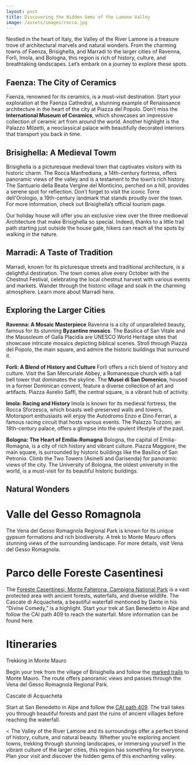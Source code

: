 ```yaml
---
layout: post
title: Discovering the Hidden Gems of the Lamone Valley
image: /assets/images/rocca.jpg
---
```


Nestled in the heart of Italy, the Valley of the River Lamone is a treasure trove of architectural marvels and natural wonders. From the charming towns of Faenza, Brisighella, and Marradi to the larger cities of Ravenna, Forlì, Imola, and Bologna, this region is rich of history, culture, and breathtaking landscapes. Let’s embark on a journey to explore these spots.

## Faenza: The City of Ceramics

Faenza, renowned for its  ceramics, is a must-visit destination. Start your exploration at the Faenza Cathedral, a stunning example of Renaissance architecture in the heart of the city at Piazza del Popolo. Don’t miss the **International Museum of Ceramics**, which showcases an impressive collection of ceramic art from around the world. Another highlight is the Palazzo Milzetti, a neoclassical palace with beautifully decorated interiors that transport you back in time.

## Brisighella: A Medieval Towm

Brisighella is a picturesque medieval town that captivates visitors with its historic charm. The Rocca Manfrediana, a 14th-century fortress, offers panoramic views of the valley and is a testament to the town’s rich history. The Santuario della Beata Vergine del Monticino, perched on a hill, provides a serene spot for reflection. Don’t forget to visit the iconic Torre dell'Orologio, a 19th-century landmark that stands proudly over the town. For more information, check out Brisighella’s official tourism page.

Our holiday house will offer you an exclusive view over the three medioeval Architecture that make Brisighella so special. Indeed, thanks to a little trail path starting just outside the house gate, hikers can reach all the spots by walking in the nature. 

## Marradi: A Taste of Tradition

Marradi, known for its picturesque streets and traditional architecture, is a delightful destination. The town comes alive every October with the Chestnut Festival, celebrating the local chestnut harvest with various events and markets. Wander through the historic village and soak in the charming atmosphere. Learn more about Marradi here.

## Exploring the Larger Cities

**Ravenna: A Mosaic Masterpiece**
Ravenna is a city of unparalleled beauty, famous for its stunning **Byzantine mosaics**. The Basilica of San Vitale and the Mausoleum of Galla Placidia are UNESCO World Heritage sites that showcase intricate mosaics depicting biblical scenes. Stroll through Piazza del Popolo, the main square, and admire the historic buildings that surround it.

**Forlì: A Blend of History and Culture**
Forlì offers a rich blend of history and culture. Visit the San Mercuriale Abbey, a Romanesque church with a tall bell tower that dominates the skyline. The **Musei di San Domenico**, housed in a former Dominican convent, feature a diverse collection of art and artifacts. Piazza Aurelio Saffi, the central square, is a vibrant hub of activity.

**Imola: Racing and History**
Imola is known for its medieval fortress, the Rocca Sforzesca, which boasts well-preserved walls and towers. Motorsport enthusiasts will enjoy the Autodromo Enzo e Dino Ferrari, a famous racing circuit that hosts various events. The Palazzo Tozzoni, an 18th-century palace, offers a glimpse into the opulent lifestyle of the past.

**Bologna: The Heart of Emilia-Romagna**
Bologna, the capital of Emilia-Romagna, is a city of rich history and vibrant culture. Piazza Maggiore, the main square, is surrounded by historic buildings like the Basilica of San Petronio. Climb the Two Towers (Asinelli and Garisenda) for panoramic views of the city. The University of Bologna, the oldest university in the world, is a must-visit for its beautiful historic buildings.

## Natural Wonders

# Valle del Gesso Romagnola

The Vena del Gesso Romagnola Regional Park is known for its unique gypsum formations and rich biodiversity. A trek to Monte Mauro offers stunning views of the surrounding landscape. For more details, visit Vena del Gesso Romagnola.

# Parco delle Foreste Casentinesi

The [Foreste Casentinesi, Monte Falterona, Campigna National Park](https://www.parcoforestecasentinesi.it/en) is a vast protected area with ancient forests, waterfalls, and diverse wildlife. The Cascate di Acquacheta, a beautiful waterfall mentioned by Dante in his “Divine Comedy,” is a highlight. Start your trek at San Benedetto in Alpe and follow the CAI path 409 to reach the waterfall. More information can be found here.

# Itineraries

Trekking in Monte Mauro

Begin your trek from the village of Brisighella and follow the [marked trails](https://www.alltrails.com/explore/trail/italy/emilia-romagna/anello-del-carne) to Monte Mauro. The route offers panoramic views and passes through the Vena del Gesso Romagnola Regional Park.

Cascate di Acquacheta

Start at San Benedetto in Alpe and follow the [CAI path 409](https://www.alltrails.com/trail/italy/emilia-romagna/cascata-dell-acquacheta-monte-del-prato-andreaccio). The trail takes you through beautiful forests and past the ruins of ancient villages before reaching the waterfall.

< The Valley of the River Lamone and its surroundings offer a perfect blend of history, culture, and natural beauty. Whether you’re exploring ancient towns, trekking through stunning landscapes, or immersing yourself in the vibrant culture of the larger cities, this region has something for everyone. Plan your visit and discover the hidden gems of this enchanting valley.


